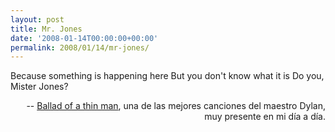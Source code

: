 ```yaml
---
layout: post
title: Mr. Jones
date: '2008-01-14T00:00:00+00:00'
permalink: 2008/01/14/mr-jones/
---
```

<p class="chorus">Because something is happening here
But you don't know what it is
Do you, Mister Jones?</p><p align="right">-- <a href="http://en.wikipedia.org/wiki/Ballad_of_a_Thin_Man">Ballad of a thin man</a>, una de las mejores canciones del maestro Dylan, muy presente en mi día a día.</p>

